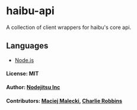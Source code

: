 # haibu-api

A collection of client wrappers for haibu's core api.

## Languages

* [Node.js](http://github.com/nodejitsu/haibu-api/tree/node.js/README.md)

#### License: MIT
#### Author: [Nodejitsu Inc](http://nodejitsu.com)
#### Contributors: [Maciej Malecki](http://github.com/mmalecki), [Charlie Robbins](http://github.com/indexzero)